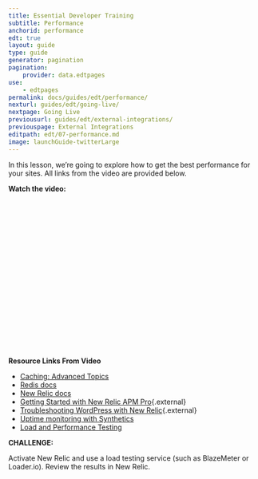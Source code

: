 ```yaml
---
title: Essential Developer Training
subtitle: Performance
anchorid: performance
edt: true
layout: guide
type: guide
generator: pagination
pagination:
    provider: data.edtpages
use:
    - edtpages
permalink: docs/guides/edt/performance/
nexturl: guides/edt/going-live/
nextpage: Going Live
previousurl: guides/edt/external-integrations/
previouspage: External Integrations
editpath: edt/07-performance.md
image: launchGuide-twitterLarge
---
```


In this lesson, we’re going to explore how to get the best performance for your sites.
All links from the video are provided below.

**Watch the video:**

<script src="https://fast.wistia.com/embed/medias/j516r0rj88.jsonp" async></script><script src="https://fast.wistia.com/assets/external/E-v1.js" async></script><div class="wistia_responsive_padding" style="padding:56.25% 0 0 0;position:relative;"><div class="wistia_responsive_wrapper" style="height:100%;left:0;position:absolute;top:0;width:100%;"><div class="wistia_embed wistia_async_j516r0rj88 videoFoam=true" style="height:100%;position:relative;width:100%"><div class="wistia_swatch" style="height:100%;left:0;opacity:0;overflow:hidden;position:absolute;top:0;transition:opacity 200ms;width:100%;"><img src="https://fast.wistia.com/embed/medias/j516r0rj88/swatch" style="filter:blur(5px);height:100%;object-fit:contain;width:100%;" alt="preview of video with a play button" onload="this.parentNode.style.opacity=1;" /></div></div></div></div>

<br>

**Resource Links From Video**

 - [Caching: Advanced Topics](/docs/caching-advanced-topics)
 - [Redis docs](/docs/redis)
 - [New Relic docs](/docs/new-relic/)
 - [Getting Started with New Relic APM Pro](https://pantheon.io/blog/getting-started-new-relic-apm-pro){.external}
 - [Troubleshooting WordPress with New Relic](https://pantheon.io/blog/troubleshooting-wordpress-performance-new-relic){.external}
 - [Uptime monitoring with Synthetics](/docs/new-relic/#configure-ping-monitors-for-availability)
 - [Load and Performance Testing](/docs/load-and-performance-testing/)

**CHALLENGE:**

Activate New Relic and use a load testing service (such as BlazeMeter or Loader.io). Review the results in New Relic. 
